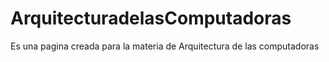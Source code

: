 # ArquitecturadelasComputadoras
Es una pagina creada para la materia de Arquitectura de las computadoras
